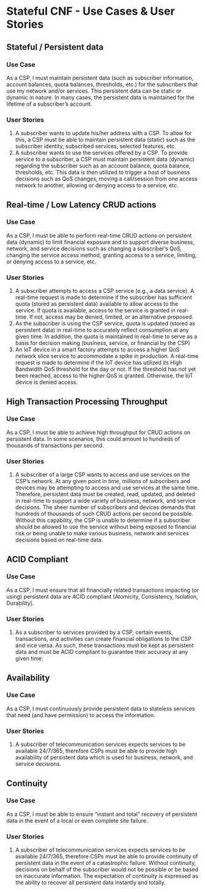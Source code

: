 # Stateful CNF - Use Cases & User Stories

## Stateful / Persistent data

### Use Case
As a CSP, I must maintain persistent data (such as subscriber information, account balances, quota balances, thresholds, etc.) for the subscribers that use my network and/or services.   This persistent data can be static or dynamic in nature.  In many cases, the persistent data is maintained for the lifetime of a subscriber’s account.
### User Stories
1. A subscriber wants to update his/her address with a CSP.  To allow for this, a CSP must be able to maintain persistent data (static) such as the subscriber identity, subscribed services, selected features, etc. 
2. A subscriber wants to use the services offered by a CSP.  To provide service to a subscriber, a CSP must maintain persistent data (dynamic) regarding the subscriber such as an account balance, quota balance, thresholds, etc. This data is then utilized to trigger a host of business decisions such as QoS changes, moving a call/session from one access network to another, allowing or denying access to a service, etc.

## Real-time / Low Latency CRUD actions

### Use Case
As a CSP, I must be able to perform real-time CRUD actions on persistent data (dynamic) to limit financial exposure and to support diverse business, network, and service decisions such as changing a subscriber’s QoS, changing the service access method, granting access to a service, limiting, or denying access to a service, etc. 

### User Stories
1. A subscriber attempts to access a CSP service (e.g., a data service).  A real-time request is made to determine if the subscriber has sufficient quota (stored as persistent data) available to allow access to the service.  If quota is available, access to the service is granted in real-time.  If not, access may be denied, limited, or an alternative proposed. 
2.	As the subscriber is using the CSP service, quota is updated (stored as persistent data) in real-time to accurately reflect consumption at any given time.  In addition, the quota is maintained in real-time to serve as a basis for decision making (business, service, or financial by the CSP)
3.	An IoT device in a smart factory attempts to access a higher QoS network slice service to accommodate a spike in production.  A real-time request is made to determine if the IoT device has utilized its High Bandwidth QoS threshold for the day or not.  If the threshold has not yet been reached, access to the higher QoS is granted.  Otherwise, the IoT device is denied access. 

## High Transaction Processing Throughput

### Use Case
As a CSP, I must be able to achieve high throughput for CRUD actions on persistent data.  In some scenarios, this could amount to hundreds of thousands of transactions per second. 

### User Stories
1. A subscriber of a large CSP wants to access and use services on the CSP’s network.  At any given point in time, millions of subscribers and devices may be attempting to access and use services at the same time.  Therefore, persistent data must be created, read, updated, and deleted in real-time to support a wide variety of business, network, and service decisions.  The sheer number of subscribers and devices demands that hundreds of thousands of such CRUD actions per second be possible.  Without this capability, the CSP is unable to determine if a subscriber should be allowed to use the service without being exposed to financial risk or being unable to make various business, network and services decisions based on real-time data.     

## ACID Compliant

### Use Case
As a CSP, I must ensure that all financially related transactions impacting (or using) persistent data are ACID compliant (Atomicity, Consistency, Isolation, Durability). 

### User Stories
1. As a subscriber to services provided by a CSP, certain events, transactions, and activities can create financial obligations to the CSP and vice versa.  As such, these transactions must be kept as persistent data and must be ACID compliant to guarantee their accuracy at any given time. 

## Availability

### Use Case
As a CSP, I must continuously provide persistent data to stateless services that need (and have permission) to access the information.  

### User Stories
1. A subscriber of telecommunication services expects services to be available 24/7/365, therefore CSPs must be able to provide high availability of persistent data which is used for business, network, and service decisions.

## Continuity

### Use Case
As a CSP, I must be able to ensure “instant and total” recovery of persistent data in the event of a local or even complete site failure. 
### User Stories
1. A subscriber of telecommunication services expects services to be available 24/7/365, therefore CSPs must be able to provide continuity of persistent data in the event of a catastrophic failure.   Without continuity, decisions on behalf of the subscriber would not be possible or be based on inaccurate information.   The expectation of continuity is expressed as the ability to recover all persistent data instantly and totally. 
